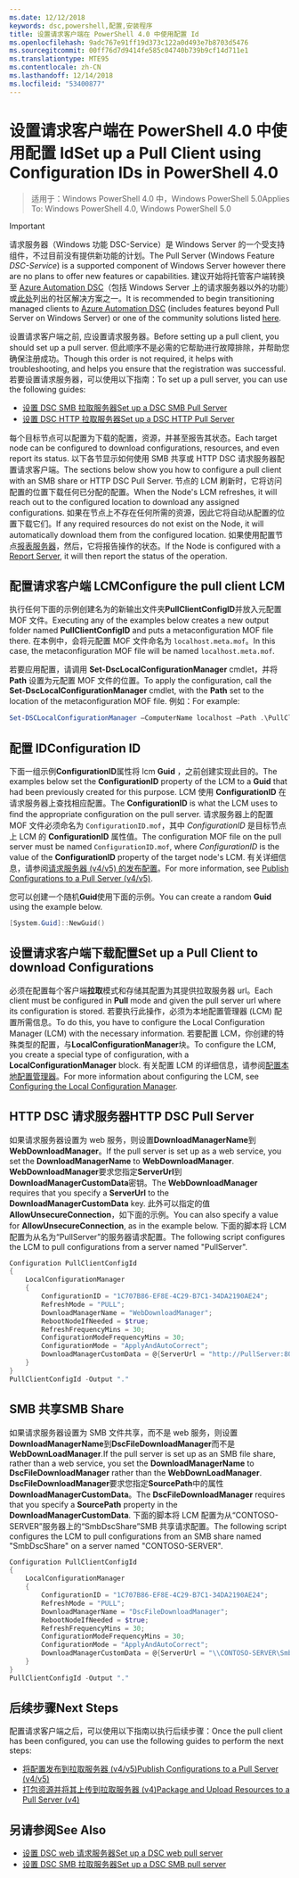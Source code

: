 ```yaml
---
ms.date: 12/12/2018
keywords: dsc,powershell,配置,安装程序
title: 设置请求客户端在 PowerShell 4.0 中使用配置 Id
ms.openlocfilehash: 9adc767e91ff19d373c122a0d493e7b8703d5476
ms.sourcegitcommit: 00ff76d7d9414fe585c04740b739b9cf14d711e1
ms.translationtype: MTE95
ms.contentlocale: zh-CN
ms.lasthandoff: 12/14/2018
ms.locfileid: "53400877"
---
```

# <a name="set-up-a-pull-client-using-configuration-ids-in-powershell-40"></a><span data-ttu-id="2d244-103">设置请求客户端在 PowerShell 4.0 中使用配置 Id</span><span class="sxs-lookup"><span data-stu-id="2d244-103">Set up a Pull Client using Configuration IDs in PowerShell 4.0</span></span>

><span data-ttu-id="2d244-104">适用于：Windows PowerShell 4.0 中，Windows PowerShell 5.0</span><span class="sxs-lookup"><span data-stu-id="2d244-104">Applies To: Windows PowerShell 4.0, Windows PowerShell 5.0</span></span>

> [!IMPORTANT]
> <span data-ttu-id="2d244-105">请求服务器（Windows 功能 DSC-Service）是 Windows Server 的一个受支持组件，不过目前没有提供新功能的计划。</span><span class="sxs-lookup"><span data-stu-id="2d244-105">The Pull Server (Windows Feature *DSC-Service*) is a supported component of Windows Server however there are no plans to offer new features or capabilities.</span></span> <span data-ttu-id="2d244-106">建议开始将托管客户端转换至 [Azure Automation DSC](/azure/automation/automation-dsc-getting-started)（包括 Windows Server 上的请求服务器以外的功能）或[此处](pullserver.md#community-solutions-for-pull-service)列出的社区解决方案之一。</span><span class="sxs-lookup"><span data-stu-id="2d244-106">It is recommended to begin transitioning managed clients to [Azure Automation DSC](/azure/automation/automation-dsc-getting-started) (includes features beyond Pull Server on Windows Server) or one of the community solutions listed [here](pullserver.md#community-solutions-for-pull-service).</span></span>

<span data-ttu-id="2d244-107">设置请求客户端之前, 应设置请求服务器。</span><span class="sxs-lookup"><span data-stu-id="2d244-107">Before setting up a pull client, you should set up a pull server.</span></span> <span data-ttu-id="2d244-108">但此顺序不是必需的它帮助进行故障排除，并帮助您确保注册成功。</span><span class="sxs-lookup"><span data-stu-id="2d244-108">Though this order is not required, it helps with troubleshooting, and helps you ensure that the registration was successful.</span></span> <span data-ttu-id="2d244-109">若要设置请求服务器，可以使用以下指南：</span><span class="sxs-lookup"><span data-stu-id="2d244-109">To set up a pull server, you can use the following guides:</span></span>

- [<span data-ttu-id="2d244-110">设置 DSC SMB 拉取服务器</span><span class="sxs-lookup"><span data-stu-id="2d244-110">Set up a DSC SMB Pull Server</span></span>](pullServerSmb.md)
- [<span data-ttu-id="2d244-111">设置 DSC HTTP 拉取服务器</span><span class="sxs-lookup"><span data-stu-id="2d244-111">Set up a DSC HTTP Pull Server</span></span>](pullServer.md)

<span data-ttu-id="2d244-112">每个目标节点可以配置为下载的配置，资源，并甚至报告其状态。</span><span class="sxs-lookup"><span data-stu-id="2d244-112">Each target node can be configured to download configurations, resources, and even report its status.</span></span> <span data-ttu-id="2d244-113">以下各节显示如何使用 SMB 共享或 HTTP DSC 请求服务器配置请求客户端。</span><span class="sxs-lookup"><span data-stu-id="2d244-113">The sections below show you how to configure a pull client with an SMB share or HTTP DSC Pull Server.</span></span> <span data-ttu-id="2d244-114">节点的 LCM 刷新时，它将访问配置的位置下载任何已分配的配置。</span><span class="sxs-lookup"><span data-stu-id="2d244-114">When the Node's LCM refreshes, it will reach out to the configured location to download any assigned configurations.</span></span> <span data-ttu-id="2d244-115">如果在节点上不存在任何所需的资源，因此它将自动从配置的位置下载它们。</span><span class="sxs-lookup"><span data-stu-id="2d244-115">If any required resources do not exist on the Node, it will automatically download them from the configured location.</span></span> <span data-ttu-id="2d244-116">如果使用配置节点[报表服务器](reportServer.md)，然后，它将报告操作的状态。</span><span class="sxs-lookup"><span data-stu-id="2d244-116">If the Node is configured with a [Report Server](reportServer.md), it will then report the status of the operation.</span></span>

## <a name="configure-the-pull-client-lcm"></a><span data-ttu-id="2d244-117">配置请求客户端 LCM</span><span class="sxs-lookup"><span data-stu-id="2d244-117">Configure the pull client LCM</span></span>

<span data-ttu-id="2d244-118">执行任何下面的示例创建名为的新输出文件夹**PullClientConfigID**并放入元配置 MOF 文件。</span><span class="sxs-lookup"><span data-stu-id="2d244-118">Executing any of the examples below creates a new output folder named **PullClientConfigID** and puts a metaconfiguration MOF file there.</span></span> <span data-ttu-id="2d244-119">在本例中，会将元配置 MOF 文件命名为 `localhost.meta.mof`。</span><span class="sxs-lookup"><span data-stu-id="2d244-119">In this case, the metaconfiguration MOF file will be named `localhost.meta.mof`.</span></span>

<span data-ttu-id="2d244-120">若要应用配置，请调用 **Set-DscLocalConfigurationManager** cmdlet，并将 **Path** 设置为元配置 MOF 文件的位置。</span><span class="sxs-lookup"><span data-stu-id="2d244-120">To apply the configuration, call the **Set-DscLocalConfigurationManager** cmdlet, with the **Path** set to the location of the metaconfiguration MOF file.</span></span> <span data-ttu-id="2d244-121">例如：</span><span class="sxs-lookup"><span data-stu-id="2d244-121">For example:</span></span>

```powershell
Set-DSCLocalConfigurationManager –ComputerName localhost –Path .\PullClientConfigId –Verbose.
```

## <a name="configuration-id"></a><span data-ttu-id="2d244-122">配置 ID</span><span class="sxs-lookup"><span data-stu-id="2d244-122">Configuration ID</span></span>

<span data-ttu-id="2d244-123">下面一组示例**ConfigurationID**属性将 lcm **Guid** ，之前创建实现此目的。</span><span class="sxs-lookup"><span data-stu-id="2d244-123">The examples below set the **ConfigurationID** property of the LCM to a **Guid** that had been previously created for this purpose.</span></span> <span data-ttu-id="2d244-124">LCM 使用 **ConfigurationID** 在请求服务器上查找相应配置。</span><span class="sxs-lookup"><span data-stu-id="2d244-124">The **ConfigurationID** is what the LCM uses to find the appropriate configuration on the pull server.</span></span> <span data-ttu-id="2d244-125">请求服务器上的配置 MOF 文件必须命名为 `ConfigurationID.mof`，其中 *ConfigurationID* 是目标节点上 LCM 的 **ConfigurationID** 属性值。</span><span class="sxs-lookup"><span data-stu-id="2d244-125">The configuration MOF file on the pull server must be named `ConfigurationID.mof`, where *ConfigurationID* is the value of the **ConfigurationID** property of the target node's LCM.</span></span> <span data-ttu-id="2d244-126">有关详细信息，请参阅[请求服务器 (v4/v5) 的发布配置](publishConfigs.md)。</span><span class="sxs-lookup"><span data-stu-id="2d244-126">For more information, see [Publish Configurations to a Pull Server (v4/v5)](publishConfigs.md).</span></span>

<span data-ttu-id="2d244-127">您可以创建一个随机**Guid**使用下面的示例。</span><span class="sxs-lookup"><span data-stu-id="2d244-127">You can create a random **Guid** using the example below.</span></span>

```powershell
[System.Guid]::NewGuid()
```

## <a name="set-up-a-pull-client-to-download-configurations"></a><span data-ttu-id="2d244-128">设置请求客户端下载配置</span><span class="sxs-lookup"><span data-stu-id="2d244-128">Set up a Pull Client to download Configurations</span></span>

<span data-ttu-id="2d244-129">必须在配置每个客户端**拉取**模式和存储其配置为其提供拉取服务器 url。</span><span class="sxs-lookup"><span data-stu-id="2d244-129">Each client must be configured in **Pull** mode and given the pull server url where its configuration is stored.</span></span> <span data-ttu-id="2d244-130">若要执行此操作，必须为本地配置管理器 (LCM) 配置所需信息。</span><span class="sxs-lookup"><span data-stu-id="2d244-130">To do this, you have to configure the Local Configuration Manager (LCM) with the necessary information.</span></span> <span data-ttu-id="2d244-131">若要配置 LCM，你创建的特殊类型的配置，与**LocalConfigurationManager**块。</span><span class="sxs-lookup"><span data-stu-id="2d244-131">To configure the LCM, you create a special type of configuration, with a **LocalConfigurationManager** block.</span></span> <span data-ttu-id="2d244-132">有关配置 LCM 的详细信息，请参阅[配置本地配置管理器](../managing-nodes/metaConfig4.md)。</span><span class="sxs-lookup"><span data-stu-id="2d244-132">For more information about configuring the LCM, see [Configuring the Local Configuration Manager](../managing-nodes/metaConfig4.md).</span></span>

## <a name="http-dsc-pull-server"></a><span data-ttu-id="2d244-133">HTTP DSC 请求服务器</span><span class="sxs-lookup"><span data-stu-id="2d244-133">HTTP DSC Pull Server</span></span>

<span data-ttu-id="2d244-134">如果请求服务器设置为 web 服务，则设置**DownloadManagerName**到**WebDownloadManager**。</span><span class="sxs-lookup"><span data-stu-id="2d244-134">If the pull server is set up as a web service, you set the **DownloadManagerName** to **WebDownloadManager**.</span></span> <span data-ttu-id="2d244-135">**WebDownloadManager**要求您指定**ServerUrl**到**DownloadManagerCustomData**密钥。</span><span class="sxs-lookup"><span data-stu-id="2d244-135">The **WebDownloadManager** requires that you specify a **ServerUrl** to the **DownloadManagerCustomData** key.</span></span> <span data-ttu-id="2d244-136">此外可以指定的值**AllowUnsecureConnection**，如下面的示例。</span><span class="sxs-lookup"><span data-stu-id="2d244-136">You can also specify a value for **AllowUnsecureConnection**, as in the example below.</span></span> <span data-ttu-id="2d244-137">下面的脚本将 LCM 配置为从名为“PullServer”的服务器请求配置。</span><span class="sxs-lookup"><span data-stu-id="2d244-137">The following script configures the LCM to pull configurations from a server named "PullServer".</span></span>

```powershell
Configuration PullClientConfigId
{
    LocalConfigurationManager
    {
        ConfigurationID = "1C707B86-EF8E-4C29-B7C1-34DA2190AE24";
        RefreshMode = "PULL";
        DownloadManagerName = "WebDownloadManager";
        RebootNodeIfNeeded = $true;
        RefreshFrequencyMins = 30;
        ConfigurationModeFrequencyMins = 30;
        ConfigurationMode = "ApplyAndAutoCorrect";
        DownloadManagerCustomData = @{ServerUrl = "http://PullServer:8080/PSDSCPullServer/PSDSCPullServer.svc"; AllowUnsecureConnection = “TRUE”}
    }
}
PullClientConfigId -Output "."
```

## <a name="smb-share"></a><span data-ttu-id="2d244-138">SMB 共享</span><span class="sxs-lookup"><span data-stu-id="2d244-138">SMB Share</span></span>

<span data-ttu-id="2d244-139">如果请求服务器设置为 SMB 文件共享，而不是 web 服务，则设置**DownloadManagerName**到**DscFileDownloadManager**而不是**WebDownLoadManager**.</span><span class="sxs-lookup"><span data-stu-id="2d244-139">If the pull server is set up as an SMB file share, rather than a web service, you set the **DownloadManagerName** to **DscFileDownloadManager** rather than the **WebDownLoadManager**.</span></span> <span data-ttu-id="2d244-140">**DscFileDownloadManager**要求您指定**SourcePath**中的属性**DownloadManagerCustomData**。</span><span class="sxs-lookup"><span data-stu-id="2d244-140">The **DscFileDownloadManager** requires that you specify a **SourcePath** property in the **DownloadManagerCustomData**.</span></span> <span data-ttu-id="2d244-141">下面的脚本将 LCM 配置为从“CONTOSO-SERVER”服务器上的“SmbDscShare”SMB 共享请求配置。</span><span class="sxs-lookup"><span data-stu-id="2d244-141">The following script configures the LCM to pull configurations from an SMB share named "SmbDscShare" on a server named "CONTOSO-SERVER".</span></span>

```powershell
Configuration PullClientConfigId
{
    LocalConfigurationManager
    {
        ConfigurationID = "1C707B86-EF8E-4C29-B7C1-34DA2190AE24";
        RefreshMode = "PULL";
        DownloadManagerName = "DscFileDownloadManager";
        RebootNodeIfNeeded = $true;
        RefreshFrequencyMins = 30;
        ConfigurationModeFrequencyMins = 30;
        ConfigurationMode = "ApplyAndAutoCorrect";
        DownloadManagerCustomData = @{ServerUrl = "\\CONTOSO-SERVER\SmbDscShare"}
    }
}
PullClientConfigId -Output "."
```

## <a name="next-steps"></a><span data-ttu-id="2d244-142">后续步骤</span><span class="sxs-lookup"><span data-stu-id="2d244-142">Next Steps</span></span>

<span data-ttu-id="2d244-143">配置请求客户端之后，可以使用以下指南以执行后续步骤：</span><span class="sxs-lookup"><span data-stu-id="2d244-143">Once the pull client has been configured, you can use the following guides to perform the next steps:</span></span>

- [<span data-ttu-id="2d244-144">将配置发布到拉取服务器 (v4/v5)</span><span class="sxs-lookup"><span data-stu-id="2d244-144">Publish Configurations to a Pull Server (v4/v5)</span></span>](publishConfigs.md)
- [<span data-ttu-id="2d244-145">打包资源并将其上传到拉取服务器 (v4)</span><span class="sxs-lookup"><span data-stu-id="2d244-145">Package and Upload Resources to a Pull Server (v4)</span></span>](package-upload-resources.md)

## <a name="see-also"></a><span data-ttu-id="2d244-146">另请参阅</span><span class="sxs-lookup"><span data-stu-id="2d244-146">See Also</span></span>

- [<span data-ttu-id="2d244-147">设置 DSC web 请求服务器</span><span class="sxs-lookup"><span data-stu-id="2d244-147">Set up a DSC web pull server</span></span>](pullServer.md)
- [<span data-ttu-id="2d244-148">设置 DSC SMB 拉取服务器</span><span class="sxs-lookup"><span data-stu-id="2d244-148">Set up a DSC SMB pull server</span></span>](pullServerSMB.md)
